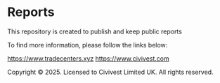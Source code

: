 # Reports
This repository is created to publish and keep public reports

To find more information, please follow the links below:

https://www.tradecenters.xyz
https://www.civivest.com

Copyright ©️ 2025. Licensed to Civivest Limited UK. All rights reserved.
